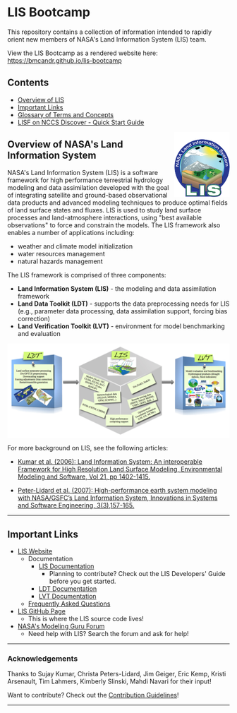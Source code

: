 # LIS Bootcamp

This repository contains a collection of information intended to rapidly orient new members of NASA's Land Information System (LIS) team. <!--just team members or new users altogether?-->

View the LIS Bootcamp as a rendered website here: <https://bmcandr.github.io/lis-bootcamp>

## Contents

* [Overview of LIS](#overview-of-nasas-land-information-system)
* [Important Links](#important-links)
* [Glossary of Terms and Concepts](docs/LIS-glossary.md)
* [LISF on NCCS Discover - Quick Start Guide](docs/LIS-on-NCCS-discover.md)

<img src='docs/images/LIS_logo-FINAL.png' width='25%' align='right'>

## Overview of NASA's Land Information System

NASA's Land Information System (LIS) is a software framework for high performance terrestrial hydrology modeling and data assimilation developed with the goal of integrating satellite and ground-based observational data products and advanced modeling techniques to produce optimal fields of land surface states and fluxes. LIS is used to study land surface processes and land-atmosphere interactions, using "best available observations" to force and constrain the models. The LIS framework also enables a number of applications including:

* weather and climate model initialization
* water resources management
* natural hazards management

The LIS framework is comprised of three components:

* **Land Information System (LIS)** - the modeling and data assimilation framework
* **Land Data Toolkit (LDT)** - supports the data preprocessing needs for LIS (e.g., parameter data processing, data assimilation support, forcing bias correction)
* **Land Verification Toolkit (LVT)** - environment for model benchmarking and evaluation

<img src='docs/images/LIS-components.png' align='center'>

<!--expand this section -->

For more background on LIS, see the following articles:

<!-- add links -->
* [Kumar et al. (2006): Land Information System: An interoperable Framework for High Resolution Land Surface Modeling, Environmental Modeling and Software, Vol 21, pp 1402-1415.](http://prhouser.com/houser_files/Kumar2006.pdf)

* [Peter-Lidard et al. (2007): High-performance earth system modeling with NASA/GSFC’s Land Information System, Innovations in Systems and Software Engineering, 3(3),157-165.](http://prhouser.com/houser_files/LIS2007.pdf)

-----

## Important Links

* [LIS Website](https://lis.gsfc.nasa.gov/)
    * Documentation
        * [LIS Documentation](https://lis.gsfc.nasa.gov/documentation/lis)
            * Planning to contribute? Check out the LIS Developers' Guide before you get started.
        * [LDT Documentation](https://lis.gsfc.nasa.gov/documentation/ldt)
        * [LVT Documentation](https://lis.gsfc.nasa.gov/documentation/lvt)
    * [Frequently Asked Questions](https://lis.gsfc.nasa.gov/faq-page)
* [LIS GitHub Page](https://github.com/NASA-LIS)
    * This is where the LIS source code lives!
* [NASA's Modeling Guru Forum](https://modelingguru.nasa.gov/community/atmospheric/lis)
    * Need help with LIS? Search the forum and ask for help!

-----

### Acknowledgements

<!--Did you contribute? Don't forget to add your name below!-->

Thanks to Sujay Kumar, Christa Peters-Lidard, Jim Geiger, Eric Kemp, Kristi Arsenault, Tim Lahmers, Kimberly Slinski, Mahdi Navari for their input!

Want to contribute? Check out the [Contribution Guidelines](CONTRIBUTING.md)!

-----

